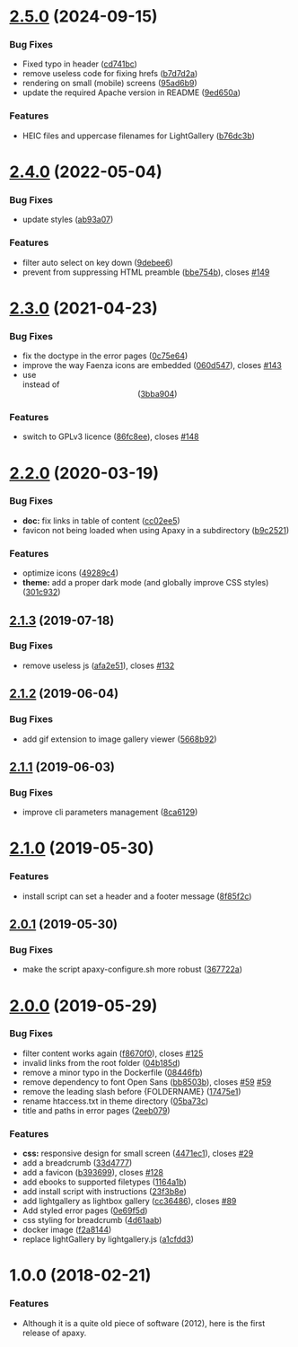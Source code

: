 # [2.5.0](https://github.com/oupala/apaxy/compare/2.4.0...2.5.0) (2024-09-15)


### Bug Fixes

* Fixed typo in header ([cd741bc](https://github.com/oupala/apaxy/commit/cd741bcfc625b6120ff34c4d0b0147846aefb5d6))
* remove useless code for fixing hrefs ([b7d7d2a](https://github.com/oupala/apaxy/commit/b7d7d2aeb861e2b553546d089271d80b32b8e9c3))
* rendering on small (mobile) screens ([95ad6b9](https://github.com/oupala/apaxy/commit/95ad6b92be4eaa7b18394390bcc0a121d1342a88))
* update the required Apache version in README ([9ed650a](https://github.com/oupala/apaxy/commit/9ed650a4effc47c1696530f2f4baed130340aa86))


### Features

* HEIC files and uppercase filenames for LightGallery ([b76dc3b](https://github.com/oupala/apaxy/commit/b76dc3be4aa596e6313c063d15124eb65fcdedaf))



# [2.4.0](https://github.com/oupala/apaxy/compare/2.3.0...2.4.0) (2022-05-04)


### Bug Fixes

* update styles ([ab93a07](https://github.com/oupala/apaxy/commit/ab93a07b3e01032f8cbce5d266f5b49815edab1a))


### Features

* filter auto select on key down ([9debee6](https://github.com/oupala/apaxy/commit/9debee6005ab648d57da017c4f29c7fa507da6a8))
* prevent from suppressing HTML preamble ([bbe754b](https://github.com/oupala/apaxy/commit/bbe754bf34aa16bdfcac1a9c4cdcefbadbeacad8)), closes [#149](https://github.com/oupala/apaxy/issues/149)



# [2.3.0](https://github.com/oupala/apaxy/compare/2.2.0...2.3.0) (2021-04-23)


### Bug Fixes

* fix the doctype in the error pages ([0c75e64](https://github.com/oupala/apaxy/commit/0c75e64761939b1b1f02ae08a74bb64772bc4ac0))
* improve the way Faenza icons are embedded ([060d547](https://github.com/oupala/apaxy/commit/060d5478e46864fdc185e4c29db8d2cfe99eae93)), closes [#143](https://github.com/oupala/apaxy/issues/143)
* use <div class="center"> instead of <center> ([3bba904](https://github.com/oupala/apaxy/commit/3bba904d33fd4139b2e31f721612484590063cfa))


### Features

* switch to GPLv3 licence ([86fc8ee](https://github.com/oupala/apaxy/commit/86fc8ee74db4542f62bc342d960344838bfaf6b2)), closes [#148](https://github.com/oupala/apaxy/issues/148)



# [2.2.0](https://github.com/oupala/apaxy/compare/2.1.3...2.2.0) (2020-03-19)


### Bug Fixes

* **doc:** fix links in table of content ([cc02ee5](https://github.com/oupala/apaxy/commit/cc02ee5e65359a95315d7d848589d4f4b05b8e14))
* favicon not being loaded when using Apaxy in a subdirectory ([b9c2521](https://github.com/oupala/apaxy/commit/b9c25218f177b22ba0590706692d47f54986cd0d))


### Features

* optimize icons ([49289c4](https://github.com/oupala/apaxy/commit/49289c439cd032a95a4be93e1eb74f0fc7e821ef))
* **theme:** add a proper dark mode (and globally improve CSS styles) ([301c932](https://github.com/oupala/apaxy/commit/301c9329af1ceea467b786ce287ae5557a08002b))



## [2.1.3](https://github.com/oupala/apaxy/compare/2.1.2...2.1.3) (2019-07-18)


### Bug Fixes

* remove useless js ([afa2e51](https://github.com/oupala/apaxy/commit/afa2e51)), closes [#132](https://github.com/oupala/apaxy/issues/132)



## [2.1.2](https://github.com/oupala/apaxy/compare/2.1.1...2.1.2) (2019-06-04)


### Bug Fixes

* add gif extension to image gallery viewer ([5668b92](https://github.com/oupala/apaxy/commit/5668b92))



## [2.1.1](https://github.com/oupala/apaxy/compare/2.1.0...2.1.1) (2019-06-03)


### Bug Fixes

* improve cli parameters management ([8ca6129](https://github.com/oupala/apaxy/commit/8ca6129))



# [2.1.0](https://github.com/oupala/apaxy/compare/2.0.1...2.1.0) (2019-05-30)


### Features

* install script can set a header and a footer message ([8f85f2c](https://github.com/oupala/apaxy/commit/8f85f2c))



## [2.0.1](https://github.com/oupala/apaxy/compare/2.0.0...2.0.1) (2019-05-30)


### Bug Fixes

* make the script apaxy-configure.sh more robust ([367722a](https://github.com/oupala/apaxy/commit/367722a))



# [2.0.0](https://github.com/oupala/apaxy/compare/1.0.0...2.0.0) (2019-05-29)


### Bug Fixes

* filter content works again ([f8670f0](https://github.com/oupala/apaxy/commit/f8670f0)), closes [#125](https://github.com/oupala/apaxy/issues/125)
* invalid links from the root folder ([04b185d](https://github.com/oupala/apaxy/commit/04b185d))
* remove a minor typo in the Dockerfile ([08446fb](https://github.com/oupala/apaxy/commit/08446fb))
* remove dependency to font Open Sans ([bb8503b](https://github.com/oupala/apaxy/commit/bb8503b)), closes [#59](https://github.com/oupala/apaxy/issues/59) [#59](https://github.com/oupala/apaxy/issues/59)
* remove the leading slash before {FOLDERNAME} ([17475e1](https://github.com/oupala/apaxy/commit/17475e1))
* rename htaccess.txt in theme directory ([05ba73c](https://github.com/oupala/apaxy/commit/05ba73c))
* title and paths in error pages ([2eeb079](https://github.com/oupala/apaxy/commit/2eeb079))


### Features

* **css:** responsive design for small screen ([4471ec1](https://github.com/oupala/apaxy/commit/4471ec1)), closes [#29](https://github.com/oupala/apaxy/issues/29)
* add a breadcrumb ([33d4777](https://github.com/oupala/apaxy/commit/33d4777))
* add a favicon ([b393699](https://github.com/oupala/apaxy/commit/b393699)), closes [#128](https://github.com/oupala/apaxy/issues/128)
* add ebooks to supported filetypes ([1164a1b](https://github.com/oupala/apaxy/commit/1164a1b))
* add install script with instructions ([23f3b8e](https://github.com/oupala/apaxy/commit/23f3b8e))
* add lightgallery as lightbox gallery ([cc36486](https://github.com/oupala/apaxy/commit/cc36486)), closes [#89](https://github.com/oupala/apaxy/issues/89)
* Add styled error pages ([0e69f5d](https://github.com/oupala/apaxy/commit/0e69f5d))
* css styling for breadcrumb ([4d61aab](https://github.com/oupala/apaxy/commit/4d61aab))
* docker image ([f2a8144](https://github.com/oupala/apaxy/commit/f2a8144))
* replace lightGallery by lightgallery.js ([a1cfdd3](https://github.com/oupala/apaxy/commit/a1cfdd3))



<a name="1.0.0"></a>
# 1.0.0 (2018-02-21)


### Features

* Although it is a quite old piece of software (2012), here is the first release of apaxy.



